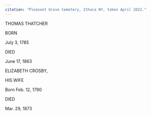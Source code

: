 ```yaml
---
citation: "Pleasant Grove Cemetery, Ithaca NY, taken April 2022."
---
```


THOMAS THATCHER

BORN

July 3, 1785

DIED

June 17, 1863

ELIZABETH CROSBY,

HIS WIFE

Born Feb. 12, 1790

DIED

Mar. 29, 1873

